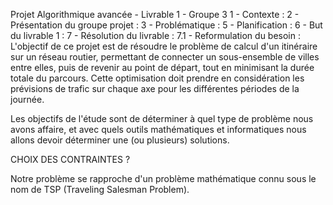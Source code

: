 Projet Algorithmique avancée - Livrable 1 - Groupe 3
1 - Contexte :
2 - Présentation du groupe projet :
3 - Problématique :
5 - Planification :
6 - But du livrable 1 :
7 - Résolution du livrable :
7.1 - Reformulation du besoin :
L'objectif de ce projet est de résoudre le problème de calcul d'un itinéraire sur un réseau routier, permettant de connecter un sous-ensemble de villes entre elles, puis de revenir au point de départ, tout en minimisant la durée totale du parcours. Cette optimisation doit prendre en considération les prévisions de trafic sur chaque axe pour les différentes périodes de la journée.

Les objectifs de l'étude sont de déterminer à quel type de problème nous avons affaire, et avec quels outils mathématiques et informatiques nous allons devoir déterminer une (ou plusieurs) solutions.

CHOIX DES CONTRAINTES ?

Notre problème se rapproche d'un problème mathématique connu sous le nom de TSP (Traveling Salesman Problem).